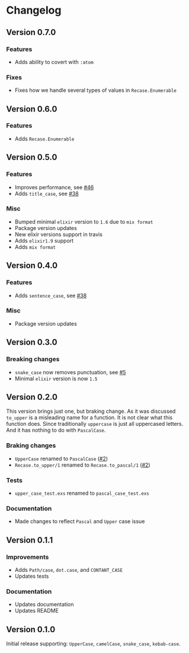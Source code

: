 # Changelog


## Version 0.7.0

### Features

- Adds ability to covert with `:atom`

### Fixes

- Fixes how we handle several types of values in `Recase.Enumerable`


## Version 0.6.0

### Features

- Adds `Recase.Enumerable`


## Version 0.5.0

### Features

- Improves performance, see [#46](https://github.com/sobolevn/recase/pull/46)
- Adds `title_case`, see [#38](https://github.com/sobolevn/recase/pull/39)

### Misc

- Bumped minimal `elixir` version to `1.6` due to `mix format`
- Package version updates
- New elixir versions support in travis
- Adds `elixir1.9` support
- Adds `mix format`


## Version 0.4.0

### Features

- Adds `sentence_case`, see [#38](https://github.com/sobolevn/recase/pull/38)

### Misc

- Package version updates


## Version 0.3.0

### Breaking changes

- `snake_case` now removes punctuation, see [#5](https://github.com/sobolevn/recase/issues/5)
- Minimal `elixir` version is now `1.5`


## Version 0.2.0

This version brings just one, but braking change. As it was discussed `to_upper` is a misleading name for a function. It is not clear what this function does. Since traditionally `uppercase` is just all uppercased letters. And it has nothing to do with `PascalCase`.

### Braking changes

- `UpperCase` renamed to `PascalCase` ([#2](https://github.com/sobolevn/recase/issues/2))
- `Recase.to_upper/1` renamed to `Recase.to_pascal/1` ([#2](https://github.com/sobolevn/recase/issues/2))

### Tests

- `upper_case_test.exs` renamed to `pascal_case_test.exs`

### Documentation

- Made changes to reflect `Pascal` and `Upper` case issue


## Version 0.1.1

### Improvements

- Adds `Path/case`, `dot.case`, and `CONTANT_CASE`
- Updates tests

### Documentation

- Updates documentation
- Updates README


## Version 0.1.0

Initial release supporting: `UpperCase`, `camelCase`, `snake_case`, `kebab-case`.
